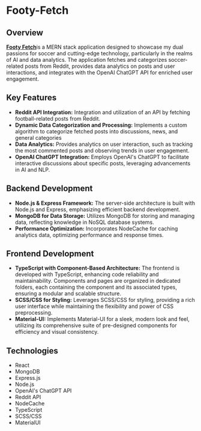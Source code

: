 # Footy-Fetch

## Overview
[**Footy Fetch**](https://footy-fetch.vercel.app)is a MERN stack application designed to showcase my dual passions for soccer and cutting-edge technology, particularly in the realms of AI and data analytics. The application fetches and categorizes soccer-related posts from Reddit, provides data analytics on posts and user interactions, and integrates with the OpenAI ChatGPT API for enriched user engagement.

## Key Features
* **Reddit API Integration:** Integration and utilization of an API by fetching football-related posts from Reddit.
* **Dynamic Data Categorization and Processing:** Implements a custom algorithm to categorize fetched posts into discussions, news, and general categories
* **Data Analytics:** Provides analytics on user interaction, such as tracking the most commented posts and observing trends in user engagement.
* **OpenAI ChatGPT Integration:** Employs OpenAI's ChatGPT to facilitate interactive discussions about specific posts, leveraging advancements in AI and NLP.

## Backend Development
* **Node.js & Express Framework:** The server-side architecture is built with Node.js and Express, emphasizing efficient backend development.
* **MongoDB for Data Storage:** Utilizes MongoDB for storing and managing data, reflecting knowledge in NoSQL database systems.
* **Performance Optimization:** Incorporates NodeCache for caching analytics data, optimizing performance and response times.

## Frontend Development
* **TypeScript with Component-Based Architecture:** The frontend is developed with TypeScript, enhancing code reliability and maintainability. Components and pages are organized in dedicated folders, each containing the component and its associated types, ensuring a modular and scalable structure.
* **SCSS/CSS for Styling:** Leverages SCSS/CSS for styling, providing a rich user interface while maintaining the flexibility and power of CSS preprocessing.
* **Material-UI:** Implements Material-UI for a sleek, modern look and feel, utilizing its comprehensive suite of pre-designed components for efficiency and visual consistency.

## Technologies
* React
* MongoDB
* Express.js
* Node.js
* OpenAI's ChatGPT API
* Reddit API
* NodeCache
* TypeScript
* SCSS/CSS
* MaterialUI

